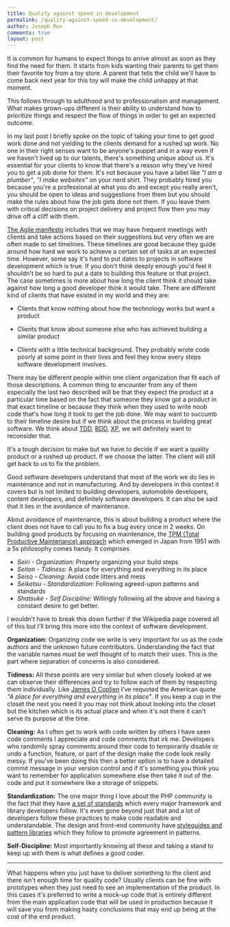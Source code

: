 ```yaml
---
title: Quality against speed in development
permalink: /quality-against-speed-in-development/
author: Joseph Rex
comments: true
layout: post
---
```

It is common for humans to expect things to arrive almost as soon as they find the need for them. It starts from kids wanting their parents to get them their favorite toy from a toy store. A parent that tells the child we'll have to come back next year for this toy will make the child unhappy at that moment.
<!--more-->

This follows through to adulthood and to professionalism and management. What makes grown-ups different is their ability to understand how to prioritize things and respect the flow of things in order to get an expected outcome.

In my last post I briefly spoke on the topic of taking your time to get good work done and not yielding to the clients demand for a rushed up work. No one in their right senses want to be anyone's puppet and in a way even if we haven't lived up to our talents, there's something unique about us. It's essential for your clients to know that there's a reason why they've hired you to get a job done for them. It's not because you have a label like *"I am a plumber"*, *"I make websites"* on your nerd shirt. They probably hired you because you're a professional at what you do and except you really aren't, you should be open to ideas and suggestions from them but you should make the rules about how the job gets done not them. If you leave them with critical decisions on project delivery and project flow then you may drive off a cliff with them.

[The Agile manifesto][1] includes that we may have frequent meetings with clients and take actions based on their suggestions but very often we are often made to set timelines. These timelines are good because they guide around how hard we work to achieve a certain set of tasks at an expected time. However, some say it's hard to put dates to projects in software development which is true. If you don't think deeply enough you'd feel it shouldn't be so hard to put a date to building this feature or that project. The case sometimes is more about how long the client think it should take against how long a good developer think it would take. There are different kind of clients that have existed in my world and they are:

* Clients that know nothing about how the technology works but want a product

* Clients that know about someone else who has achieved building a similar product

* Clients with a little technical background. They probably wrote code poorly at some point in their lives and feel they know every steps software development involves.

There may be different people within one client organization that fit each of those descriptions. A common thing to encounter from any of them especially the last two described will be that they expect the product at a particular time based on the fact that someone they know got a product in that exact timeline or because they think when they used to write noob code that's how long it took to get the job done. We may want to succumb to their timeline desire but if we think about the process in building great software. We think about [TDD][5], [BDD][6], [XP][7], we will definitely want to reconsider that.

It's a tough decision to make but we have to decide if we want a quality product or a rushed up product. If we choose the latter. The client will still get back to us to fix the problem.

Good software developers understand that most of the work we do lies in maintenance and not in manufacturing. And by developers in this context it covers but is not limited to building developers, automobile developers, content developers, and definitely software developers. It can also be said that it lies in the avoidance of maintenance.

About avoidance of maintenance, this is about building a product where the client does not have to call you to fix a bug every once in 2 weeks. On building good products by focusing on maintenance, the [TPM (Total Productive Maintenance) approach][2] which emerged in Japan from 1951 with a 5s philosophy comes handy. It comprises

* *Seiri - Organization:* Properly organizing your build steps
* *Seiton - Tidiness:* A place for everything and everything in its place
* *Seiso - Cleaning:* Avoid code litters and mess
* *Seiketsu - Standardization:* Following agreed-upon patterns and standards
* *Shatsuke - Self Discipline:* Willingly following all the above and having a constant desire to get better.

I wouldn't have to break this down further if the Wikipedia page covered all of this but I'll bring this more into the context of software development.

**Organization:** Organizing code we write is very important for us as the code authors and the unknown future contributors. Understanding the fact that the variable names must be well thought of to match their uses. This is the part where separation of concerns is also considered.

**Tidiness:** All these points are very similar but when closely looked at we can observe their differences and try to follow each of them by respecting them individually. Like [James O Coplien][8] I've requoted the American quote *"A place for everything and everything in its place"*. If you keep a cup in the closet the next you need it you may not think about looking into the closet but the kitchen which is its actual place and when it's not there it can't serve its purpose at the time.

**Cleaning:** As I often get to work with code written by others I have seen code comments I appreciate and code comments that irk me. Developers who randomly spray comments around their code to temporarily disable or undo a function, feature, or part of the design make the code look really messy. If you've been doing this then a better option is to have a detailed commit message in your version control and if it's something you think you want to remember for application somewhere else then take it out of the code and put it somewhere like a storage of snippets.

**Standardization:** The one major thing I love about the PHP community is the fact that they have [a set of standards][3] which every major framework and library developers follow. It's even gone beyond just that and a lot of developers follow these practices to make code readable and understandable. The design and front-end community have [styleguides and pattern libraries][4] which they follow to promote agreement in patterns.

**Self-Discipline:** Most importantly knowing all these and taking a stand to keep up with them is what defines a good coder.

<hr> 

What happens when you just have to deliver something to the client and there isn't enough time for quality code? Usually clients can be fine with prototypes when they just need to see an implementation of the product. In this cases it's preferred to write a mock-up code that is entirely different from the main application code that will be used in production because it will save you from making hasty conclusions that may end up being at the cost of the end product.

[1]: https://en.wikipedia.org/Agile_methodology
[2]: https://en.wikipedia.org/wiki/Total_productive_maintenance
[3]: http://www.php-fig.org/
[4]: http://alistapart.com/article/creating-style-guides
[5]: https://en.wikipedia.org/wiki/Test-driven_development
[6]: https://en.wikipedia.org/wiki/Behavior-driven_development
[7]: https://en.wikipedia.org/wiki/Extreme_programming
[8]: https://en.wikipedia.org/wiki/Jim_Coplien